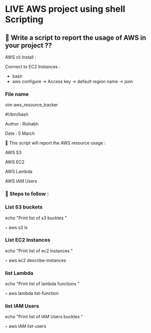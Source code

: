 
# LIVE AWS project using shell Scripting


## 🔖  Write a script to report the usage of AWS in your project ??


AWS cli Install :

Connect to EC2 Instances :

- bash
- aws configure -> Access key -> default region name -> json

###

### File name

vim aws_resource_tracker

#!/bin/bash

Author : Rishabh

Date : 5 March


📌 This script will report the AWS resource usage :

AWS S3

AWS EC2

AWS Lambda

AWS IAM Users


### 📕 Steps to follow :

###  List S3 buckets

echo "Print list of s3 bucktes "

◦ aws s3 ls

###

### List EC2 Instances

echo "Print list of ec2 instances "

◦ aws ec2 describe-instances

###

### list Lambda

echo "Print list of lambda functions "

◦ aws lambda list-function

###

### list IAM Users

echo "Print list of IAM Users bucktes "

◦ aws IAM list-users




